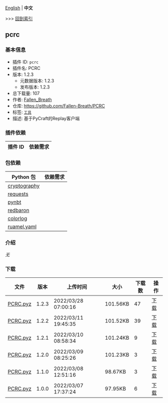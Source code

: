 [English](readme.md) | **中文**

\>\>\> [回到索引](/readme-zh_cn.md)

## pcrc

### 基本信息

- 插件 ID: `pcrc`
- 插件名: PCRC
- 版本: 1.2.3
  - 元数据版本: 1.2.3
  - 发布版本: 1.2.3
- 总下载量: 107
- 作者: [Fallen_Breath](https://github.com/Fallen-Breath)
- 仓库: https://github.com/Fallen-Breath/PCRC
- 标签: [`工具`](/labels/tool/readme-zh_cn.md)
- 描述: 基于PyCraft的Replay客户端

### 插件依赖

| 插件 ID | 依赖需求 |
| --- | --- |

### 包依赖

| Python 包 | 依赖需求 |
| --- | --- |
| [cryptography](https://pypi.org/project/cryptography) |  |
| [requests](https://pypi.org/project/requests) |  |
| [pynbt](https://pypi.org/project/pynbt) |  |
| [redbaron](https://pypi.org/project/redbaron) |  |
| [colorlog](https://pypi.org/project/colorlog) |  |
| [ruamel.yaml](https://pypi.org/project/ruamel.yaml) |  |

### 介绍

*无*

### 下载

| 文件 | 版本 | 上传时间 | 大小 | 下载数 | 操作 |
| --- | --- | --- | --- | --- | --- |
| [PCRC.pyz](https://github.com/Fallen-Breath/PCRC/releases/tag/v1.2.3) | 1.2.3 | 2022/03/28 07:00:16 | 101.56KB | 47 | [下载](https://github.com/Fallen-Breath/PCRC/releases/download/v1.2.3/PCRC.pyz) |
| [PCRC.pyz](https://github.com/Fallen-Breath/PCRC/releases/tag/v1.2.2) | 1.2.2 | 2022/03/11 19:45:35 | 101.52KB | 39 | [下载](https://github.com/Fallen-Breath/PCRC/releases/download/v1.2.2/PCRC.pyz) |
| [PCRC.pyz](https://github.com/Fallen-Breath/PCRC/releases/tag/v1.2.1) | 1.2.1 | 2022/03/10 08:58:34 | 101.24KB | 9 | [下载](https://github.com/Fallen-Breath/PCRC/releases/download/v1.2.1/PCRC.pyz) |
| [PCRC.pyz](https://github.com/Fallen-Breath/PCRC/releases/tag/v1.2.0) | 1.2.0 | 2022/03/09 08:25:26 | 101.23KB | 3 | [下载](https://github.com/Fallen-Breath/PCRC/releases/download/v1.2.0/PCRC.pyz) |
| [PCRC.pyz](https://github.com/Fallen-Breath/PCRC/releases/tag/v1.1.0) | 1.1.0 | 2022/03/08 12:51:16 | 98.67KB | 3 | [下载](https://github.com/Fallen-Breath/PCRC/releases/download/v1.1.0/PCRC.pyz) |
| [PCRC.pyz](https://github.com/Fallen-Breath/PCRC/releases/tag/v1.0.0) | 1.0.0 | 2022/03/07 17:37:24 | 97.95KB | 6 | [下载](https://github.com/Fallen-Breath/PCRC/releases/download/v1.0.0/PCRC.pyz) |

